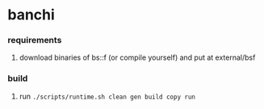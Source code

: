 # banchi

### requirements

1. download binaries of bs::f (or compile yourself) and put at external/bsf

### build

1. run ```./scripts/runtime.sh clean gen build copy run```
